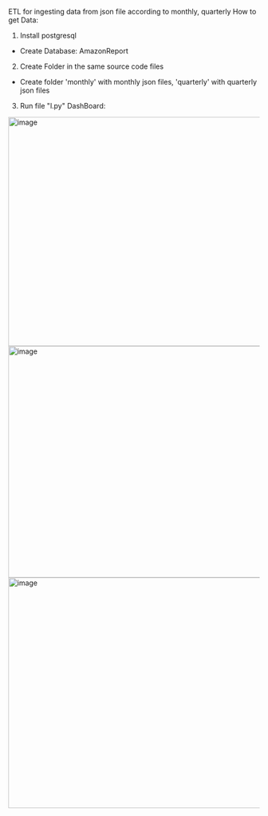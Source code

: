 ETL for ingesting data from json file according to monthly, quarterly
How to get Data:
1. Install postgresql
  - Create Database: AmazonReport
2. Create Folder in the same source code files
  - Create folder 'monthly' with monthly json files, 'quarterly' with quarterly json files
3. Run file "l.py"
DashBoard:
<img width="807" height="459" alt="image" src="https://github.com/user-attachments/assets/ed235aab-b652-4715-b5a3-e6710cd61734" />
<img width="823" height="464" alt="image" src="https://github.com/user-attachments/assets/4e70fea3-6710-423d-9898-5423b8ec27a2" />
<img width="828" height="462" alt="image" src="https://github.com/user-attachments/assets/69a21c98-e5dc-415d-9de4-584e1b5de752" />
